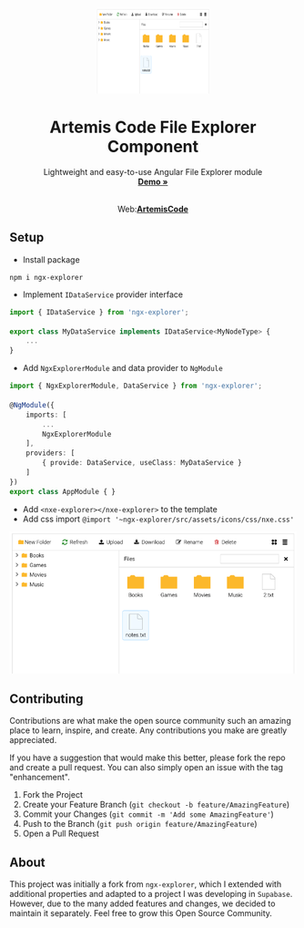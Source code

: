 <div id="top"></div>
<br />
<div align="center">
  <a href="https://github.com/GuilleLegend">
    <img src="docs/ss.png" alt="Logo" width="200" height="150">
  </a>

  <h1 align="center">Artemis Code File Explorer Component</h1>

  <p align="center">
    Lightweight and easy-to-use Angular File Explorer module
    <br />
    <a href="https://artemnih.github.io/ngx-explorer/"><strong>Demo »</strong></a>
    <br />
    <br />    
            <p align="center">Web:<a href="https://artemiscode.es"><strong>ArtemisCode</strong></a></p>
  </p>
</div>


## Setup
- Install package 
```
npm i ngx-explorer
```
- Implement `IDataService` provider interface
```Typescript
import { IDataService } from 'ngx-explorer';

export class MyDataService implements IDataService<MyNodeType> {
    ... 
}
```
- Add `NgxExplorerModule` and data provider to `NgModule`
```Typescript
import { NgxExplorerModule, DataService } from 'ngx-explorer';

@NgModule({
    imports: [
        ...
        NgxExplorerModule
    ],
    providers: [
        { provide: DataService, useClass: MyDataService }
    ]
})
export class AppModule { }
```
- Add `<nxe-explorer></nxe-explorer>` to the template
- Add css import `@import '~ngx-explorer/src/assets/icons/css/nxe.css'`

![explorer](docs/ss.png)


## Contributing
Contributions are what make the open source community such an amazing place to learn, inspire, and create. Any contributions you make are greatly appreciated.

If you have a suggestion that would make this better, please fork the repo and create a pull request. You can also simply open an issue with the tag "enhancement".

1. Fork the Project
2. Create your Feature Branch (`git checkout -b feature/AmazingFeature`)
3. Commit your Changes (`git commit -m 'Add some AmazingFeature'`)
4. Push to the Branch (`git push origin feature/AmazingFeature`)
5. Open a Pull Request

## About
This project was initially a fork from `ngx-explorer`, which I extended with additional properties and adapted to a project I was developing in `Supabase`. However, due to the many added features and changes, we decided to maintain it separately. Feel free to grow this Open Source Community.